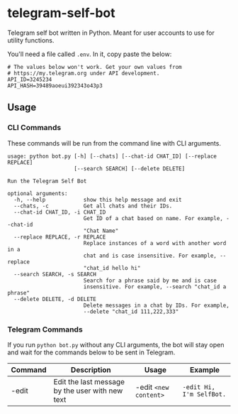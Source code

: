 # telegram-self-bot

Telegram self bot written in Python. Meant for user accounts to use for utility
functions.

You'll need a file called `.env`. In it, copy paste the below:

```
# The values below won't work. Get your own values from
# https://my.telegram.org under API development.
API_ID=3245234
API_HASH=39489aoeui392343o43p3
```

## Usage

### CLI Commands

These commands will be run from the command line with CLI arguments.

```
usage: python bot.py [-h] [--chats] [--chat-id CHAT_ID] [--replace REPLACE]
                     [--search SEARCH] [--delete DELETE]

Run the Telegram Self Bot

optional arguments:
  -h, --help            show this help message and exit
  --chats, -c           Get all chats and their IDs.
  --chat-id CHAT_ID, -i CHAT_ID
                        Get ID of a chat based on name. For example, --chat-id
                        "Chat Name"
  --replace REPLACE, -r REPLACE
                        Replace instances of a word with another word in a
                        chat and is case insensitive. For example, --replace
                        "chat_id hello hi"
  --search SEARCH, -s SEARCH
                        Search for a phrase said by me and is case
                        insensitive. For example, --search "chat_id a phrase"
  --delete DELETE, -d DELETE
                        Delete messages in a chat by IDs. For example,
                        --delete "chat_id 111,222,333"
```

### Telegram Commands

If you run `python bot.py` without any CLI arguments, the bot will stay open
and wait for the commands below to be sent in Telegram.

| Command | Description                                     | Usage                 | Example                  |
| ------- | ----------------------------------------------- | --------------------- | ------------------------ |
| -edit   | Edit the last message by the user with new text | -edit `<new content>` | `-edit Hi, I'm SelfBot.` |
